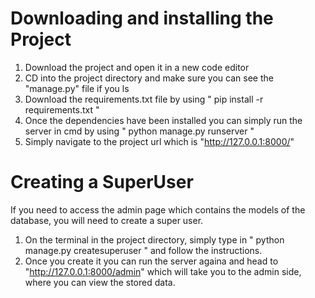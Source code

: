 # Downloading and installing the Project

1. Download the project and open it in a new code editor
2. CD into the project directory and make sure you can see the "manage.py" file if you ls
3. Download the requirements.txt file by using " pip install -r requirements.txt "
4. Once the dependencies have been installed you can simply run the server in cmd by using " python manage.py runserver " 
5. Simply navigate to the project url which is "http://127.0.0.1:8000/"


# Creating a SuperUser
If you need to access the admin page which contains the models of the database, you will need to create a super user. 

1. On the terminal in the project directory, simply type in " python manage.py createsuperuser " and follow the instructions. 
2. Once you create it you can run the server againa and head to "http://127.0.0.1:8000/admin" which will take you to the admin side, where you can view the stored data. 



